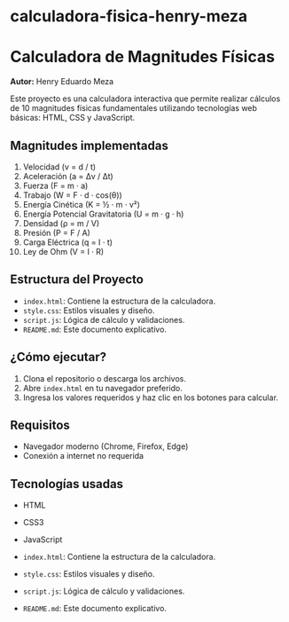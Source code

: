# calculadora-fisica-henry-meza
# Calculadora de Magnitudes Físicas

**Autor:** Henry Eduardo Meza

Este proyecto es una calculadora interactiva que permite realizar cálculos de 10 magnitudes físicas fundamentales utilizando tecnologías web básicas: HTML, CSS y JavaScript.

## Magnitudes implementadas

1. Velocidad (v = d / t)
2. Aceleración (a = Δv / Δt)
3. Fuerza (F = m · a)
4. Trabajo (W = F · d · cos(θ))
5. Energía Cinética (K = ½ · m · v²)
6. Energía Potencial Gravitatoria (U = m · g · h)
7. Densidad (ρ = m / V)
8. Presión (P = F / A)
9. Carga Eléctrica (q = I · t)
10. Ley de Ohm (V = I · R)

## Estructura del Proyecto

- `index.html`: Contiene la estructura de la calculadora.
- `style.css`: Estilos visuales y diseño.
- `script.js`: Lógica de cálculo y validaciones.
- `README.md`: Este documento explicativo.

## ¿Cómo ejecutar?

1. Clona el repositorio o descarga los archivos.
2. Abre `index.html` en tu navegador preferido.
3. Ingresa los valores requeridos y haz clic en los botones para calcular.

## Requisitos

- Navegador moderno (Chrome, Firefox, Edge)
- Conexión a internet no requerida

## Tecnologías usadas

- HTML
- CSS3
- JavaScript
  
-  `index.html`: Contiene la estructura de la calculadora.
- `style.css`: Estilos visuales y diseño.
- `script.js`: Lógica de cálculo y validaciones.
- `README.md`: Este documento explicativo.

